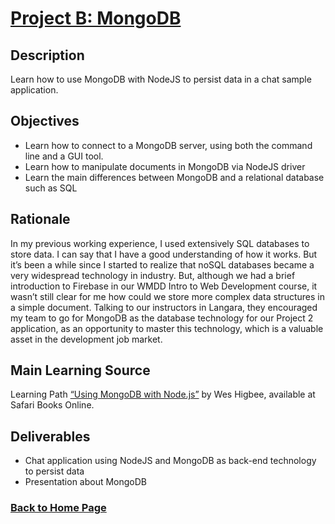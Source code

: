 
# [Project B: MongoDB](https://MarciaIsejima.github.io)

## Description
Learn how to use MongoDB with NodeJS to persist data in a chat sample application.

## Objectives
- Learn how to connect to a MongoDB server, using both the command line and a GUI tool.
- Learn how to manipulate documents in MongoDB via NodeJS driver
- Learn the main differences between MongoDB and a relational database such as SQL

## Rationale
In my previous working experience, I used extensively SQL databases to store data. I can say that I have a good understanding of how it works. But it’s been a while since I started to realize that noSQL databases became a very widespread technology in industry. But, although we had a brief introduction to Firebase in our WMDD Intro to Web Development course, it wasn’t still clear for me how could we store more complex data structures in a simple document. 
Talking to our instructors in Langara, they encouraged my team to go for MongoDB as the database technology for our Project 2 application, as an opportunity to master this technology, which is a valuable asset in the development job market. 

## Main Learning Source
Learning Path [“Using MongoDB with Node.js”](https://www.safaribooksonline.com/videos/using-mongodb-with/9781491959084) by Wes Higbee, available at Safari Books Online.

## Deliverables
- Chat application using NodeJS and MongoDB as back-end technology to persist data
- Presentation about MongoDB

### [Back to Home Page](https://MarciaIsejima.github.io)
